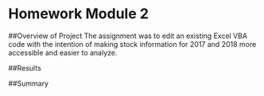 # Homework Module 2
##Overview of Project
The assignment was to edit an existing Excel VBA code with the intention of making stock information for 2017 and 2018 more accessible and easier to analyze. 

##Results

##Summary
